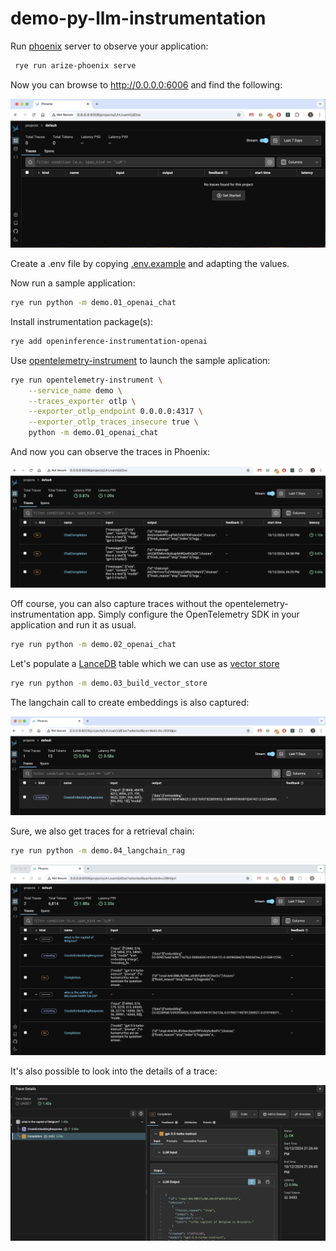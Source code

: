 # demo-py-llm-instrumentation

Run [phoenix](https://github.com/Arize-ai/phoenix) server to observe your application:

```bash
 rye run arize-phoenix serve
```

Now you can browse to http://0.0.0.0:6006 and find the following:

![screenshot of empty phoenix project](./images/empty.png)

Create a .env file by copying [.env.example](.env.example) and adapting the values.

Now run a sample application:

```bash
rye run python -m demo.01_openai_chat
```

Install instrumentation package(s):

```bash
rye add openinference-instrumentation-openai
```

Use [opentelemetry-instrument](https://opentelemetry.io/docs/languages/python/getting-started/#run-the-instrumented-app) to launch the sample aplication:

```bash
rye run opentelemetry-instrument \
    --service_name demo \
    --traces_exporter otlp \
    --exporter_otlp_endpoint 0.0.0.0:4317 \
    --exporter_otlp_traces_insecure true \
    python -m demo.01_openai_chat
```

And now you can observe the traces in Phoenix:

![screenshot of traces in phoenix](./images/openai-traces.png)

Off course, you can also capture traces without the opentelemetry-instrumentation app.
Simply configure the OpenTelemetry SDK in your application and run it as usual.

```bash
rye run python -m demo.02_openai_chat
```

Let's populate a [LanceDB](https://github.com/lancedb/lancedb) table which we can use as [vector store](https://python.langchain.com/docs/concepts/#vector-stores)

```bash
rye run python -m demo.03_build_vector_store
```

The langchain call to create embeddings is also captured:

![screenshot of traced embedding in phoenix](./images/embedding-trace.png)

Sure, we also get traces for a retrieval chain:

```bash
rye run python -m demo.04_langchain_rag
```

![screenshot of langchain traces in phoenix](./images/langchain-traces.png)

It's also possible to look into the details of a trace:

![screenshot of langchain trace details in phoenix](./images/trace-deep.png)